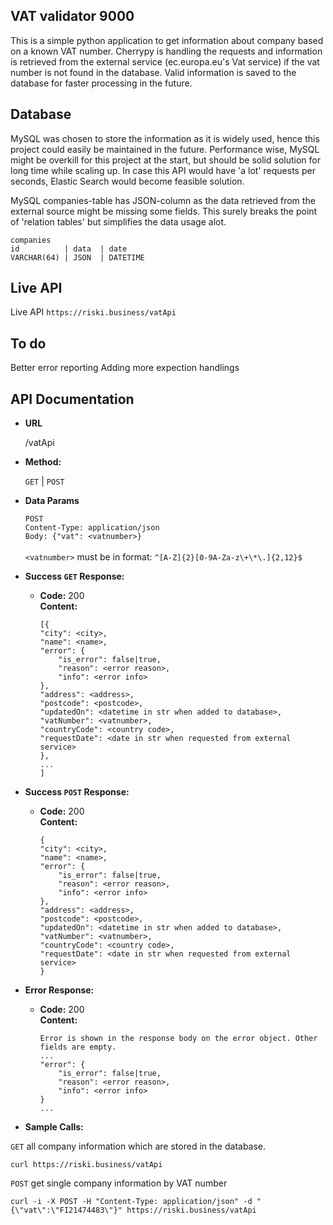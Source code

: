 **VAT validator 9000**
----
This is a simple python application to get information about company based on a known VAT number.
Cherrypy is handling the requests and information is retrieved from the external service (ec.europa.eu's Vat service) if the vat number is not found in the database. Valid information is saved to the database for faster processing in the future.

**Database**
----
MySQL was chosen to store the information as it is widely used, hence this project could easily be maintained in the future. Performance wise, MySQL might be overkill for this project at the start, but should be solid solution for long time while scaling up. In case this API would have 'a lot' requests per seconds, Elastic Search would become feasible solution.

MySQL companies-table has JSON-column as the data retrieved from the external source might be missing some fields. This surely breaks the point of 'relation tables' but simplifies the data usage alot.

```
companies
id          | data  | date
VARCHAR(64) | JSON  | DATETIME
```
**Live API**
----
Live API
`https://riski.business/vatApi`

**To do**
----
Better error reporting
Adding more expection handlings

**API Documentation**
----

* **URL**

  /vatApi

* **Method:**

  `GET` | `POST` 

* **Data Params**
  
  `POST`<br />
  `Content-Type: application/json`<br />
  `Body: {"vat": <vatnumber>}`<br />
  <br />
  `<vatnumber>` must be in format: `^[A-Z]{2}[0-9A-Za-z\+\*\.]{2,12}$`

* **Success `GET` Response:**

  * **Code:** 200 <br />
    **Content:**   
    ```
    [{
    "city": <city>,
    "name": <name>,
    "error": {
        "is_error": false|true,
        "reason": <error reason>,
        "info": <error info>
    },
    "address": <address>,
    "postcode": <postcode>,
    "updatedOn": <datetime in str when added to database>,
    "vatNumber": <vatnumber>,
    "countryCode": <country code>,
    "requestDate": <date in str when requested from external service>
    }, 
    ...
    ]
    ```

* **Success `POST` Response:**

  * **Code:** 200 <br />
    **Content:**   
    ```
    {
    "city": <city>,
    "name": <name>,
    "error": {
        "is_error": false|true,
        "reason": <error reason>,
        "info": <error info>
    },
    "address": <address>,
    "postcode": <postcode>,
    "updatedOn": <datetime in str when added to database>,
    "vatNumber": <vatnumber>,
    "countryCode": <country code>,
    "requestDate": <date in str when requested from external service>
    }
    ```
 
* **Error Response:**

  * **Code:** 200  <br />
    **Content:** 
    ```
    Error is shown in the response body on the error object. Other fields are empty.
    ...
    "error": {
        "is_error": false|true,
        "reason": <error reason>,
        "info": <error info>
    }
    ...
    ```


* **Sample Calls:**

`GET` all company information which are stored in the database.
```
curl https://riski.business/vatApi
```


`POST` get single company information by VAT number
```
curl -i -X POST -H "Content-Type: application/json" -d "{\"vat\":\"FI21474483\"}" https://riski.business/vatApi
```
  

